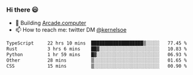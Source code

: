 ### Hi there 😃

- 🔨 Building [Arcade.computer](https://arcade.computer)
- 📫 How to reach me: twitter DM [@kernelsoe](https://twitter.com/kernelsoe)

<!--START_SECTION:waka-->

```txt
TypeScript     22 hrs 10 mins  ███████████████████▒░░░░░   77.45 %
Rust           3 hrs 6 mins    ██▓░░░░░░░░░░░░░░░░░░░░░░   10.83 %
Python         1 hr 59 mins    █▓░░░░░░░░░░░░░░░░░░░░░░░   06.93 %
Other          28 mins         ▒░░░░░░░░░░░░░░░░░░░░░░░░   01.65 %
CSS            15 mins         ▒░░░░░░░░░░░░░░░░░░░░░░░░   00.90 %
```

<!--END_SECTION:waka-->
